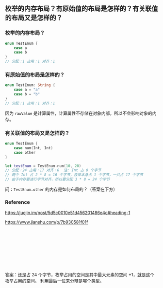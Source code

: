 ## 枚举的内存布局？有原始值的布局是怎样的？有关联值的布局又是怎样的？

### 枚举的内存布局？

```swift
enum TestEnum {
    case a
    case b
}
// 分配：1 占用：1 对齐：1
```



### 有原始值的布局是怎样的？

```swift
enum TestEnum: String {
    case a = "a"
    case b = "b"
}
// 分配：1 占用：1 对齐：1
```

因为 `rawValue` 是计算属性，计算属性不存储在对象内部，所以不会影响对象的内存。



### 有关联值的布局又是怎样的？

```swift
enum TestEnum {
    case num(Int, Int)
    case other
}

let testEnum = TestEnum.num(10, 20)
// 分配：24 占用：17 对齐：8  注: Int 占 8 个字节
// 两个 Int 占 2 * 8 = 16 个字节，枚举本身占 1 个字节，一共占 17 个字节
// 由于内存要进行字节对齐，所以要分配 3 * 8 = 24 个字节
```

问：`TestEnum.other` 的内存是如何布局的？（答案在下方）



### Reference

https://juejin.im/post/5d5c0010e51d456201486e4c#heading-1

https://www.jianshu.com/p/7b930581f01f

```










```

答案：还是占 24 个字节，枚举占用的空间是其中最大元素的空间 +1，就是这个枚举占用的空间。 利用最后一位来分辩是哪个类型。